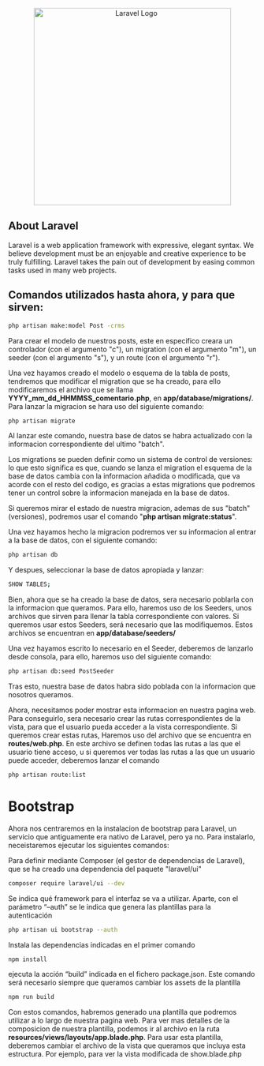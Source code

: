 <p align="center"><a href="https://laravel.com" target="_blank"><img src="https://raw.githubusercontent.com/laravel/art/master/logo-lockup/5%20SVG/2%20CMYK/1%20Full%20Color/laravel-logolockup-cmyk-red.svg" width="400" alt="Laravel Logo"></a></p>

## About Laravel

Laravel is a web application framework with expressive, elegant syntax. We believe development must be an enjoyable and creative experience to be truly fulfilling. Laravel takes the pain out of development by easing common tasks used in many web projects.

## Comandos utilizados hasta ahora, y para que sirven: 

```bash
php artisan make:model Post -crms
```
Para crear el modelo de nuestros posts, este en especifico creara un controlador (con el argumento "c"), un migration (con el argumento "m"), un seeder (con el argumento "s"), y un route (con el argumento "r").

Una vez hayamos creado el modelo o esquema de la tabla de posts, tendremos que modificar el migration que se ha creado, para ello modificaremos el archivo que se llama **YYYY\_mm\_dd\_HHMMSS\_comentario.php**, en **app/database/migrations/**. 
Para lanzar la migracion se hara uso del siguiente comando: 

```bash
php artisan migrate
```
Al lanzar este comando, nuestra base de datos se habra actualizado con la informacion correspondiente del ultimo "batch".

Los migrations se pueden definir como un sistema de control de versiones: lo que esto significa es que, cuando se lanza el migration el esquema de la base de datos cambia con la informacion añadida o modificada, que va acorde con el resto del 
codigo, es gracias a estas migrations que podremos tener un control sobre la informacion manejada en la base de datos.

Si queremos mirar el estado de nuestra migracion, ademas de sus "batch" (versiones), podremos usar el comando "**php artisan migrate:status**".

Una vez hayamos hecho la migracion podremos ver su informacion al entrar a la base de datos, con el siguiente comando: 
```bash
php artisan db
```
Y despues, seleccionar la base de datos apropiada y lanzar:
```bash
SHOW TABLES;
```

Bien, ahora que se ha creado la base de datos, sera necesario poblarla con la informacion que queramos. Para ello, haremos uso de los Seeders, unos archivos que sirven para llenar la tabla correspondiente con valores. Si queremos usar estos 
Seeders, será necesario que las modifiquemos. Estos archivos se encuentran en **app/database/seeders/**

Una vez hayamos escrito lo necesario en el Seeder, deberemos de lanzarlo desde consola, para ello, haremos uso del siguiente comando:
```bash
php artisan db:seed PostSeeder
```
Tras esto, nuestra base de datos habra sido poblada con la informacion que nosotros queramos.

Ahora, necesitamos poder mostrar esta informacion en nuestra pagina web. Para conseguirlo, sera necesario crear las rutas correspondientes de la vista, para que el usuario pueda acceder a la vista correspondiente. Si queremos crear estas rutas,
Haremos uso del archivo que se encuentra en **routes/web.php**. En este archivo se definen todas las rutas a las que el usuario tiene acceso, u si queremos ver todas las rutas a las que un usuario puede acceder, deberemos lanzar el comando 
```bash
php artisan route:list
```

# Bootstrap

Ahora nos centraremos en la instalacion de bootstrap para Laravel, un servicio que antiguamente era nativo de Laravel, pero ya no. Para instalarlo, neceistaremos ejecutar los siguientes comandos: 

Para definir mediante Composer (el gestor de dependencias de Laravel), que se ha creado una dependencia del paquete "laravel/ui"
```bash
composer require laravel/ui --dev
```

Se indica qué framework para el interfaz se va a utilizar. Aparte, con el parámetro “–auth” se le indica que genera las plantillas para la autenticación
```bash
php artisan ui bootstrap --auth
```

Instala las dependencias indicadas en el primer comando
```bash
npm install
```

ejecuta la acción “build” indicada en el fichero package.json. Este comando será necesario siempre que queramos cambiar los assets de la plantilla 
```bash
npm run build
```

Con estos comandos, habremos generado una plantilla que podremos utilizar a lo largo de nuestra pagina web. Para ver mas detalles de la composicion de nuestra plantilla, podemos ir al archivo en la ruta  **resources/views/layouts/app.blade.php**.
Para usar esta plantilla, deberemos cambiar el archivo de la vista que queramos que incluya esta estructura. Por ejemplo, para ver la vista modificada de show.blade.php
